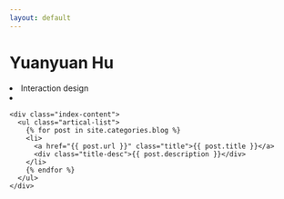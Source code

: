 ```yaml
---
layout: default
---
```


<body>
  <div class="index-wrapper">
    <div class="aside">
      <div class="info-card">
        <h1>Yuanyuan Hu</h1>
        <li>Interaction design<Li>
      </div>
      <div id="particles-js"></div>
    </div>

    <div class="index-content">
      <ul class="artical-list">
        {% for post in site.categories.blog %}
        <li>
          <a href="{{ post.url }}" class="title">{{ post.title }}</a>
          <div class="title-desc">{{ post.description }}</div>
        </li>
        {% endfor %}
      </ul>
    </div>
  </div>
</body>
